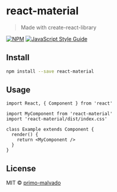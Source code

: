 # react-material

> Made with create-react-library

[![NPM](https://img.shields.io/npm/v/react-material.svg)](https://www.npmjs.com/package/react-material) [![JavaScript Style Guide](https://img.shields.io/badge/code_style-standard-brightgreen.svg)](https://standardjs.com)

## Install

```bash
npm install --save react-material
```

## Usage

```tsx
import React, { Component } from 'react'

import MyComponent from 'react-material'
import 'react-material/dist/index.css'

class Example extends Component {
  render() {
    return <MyComponent />
  }
}
```

## License

MIT © [primo-malvado](https://github.com/primo-malvado)
